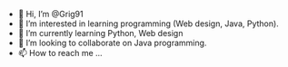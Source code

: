 - 👋 Hi, I’m @Grig91
- 👀 I’m interested in learning programming (Web design, Java, Python).
- 🌱 I’m currently learning Python, Web design
- 💞️ I’m looking to collaborate on Java programming.
- 📫 How to reach me ...

<!---
Grig91/Grig91 is a ✨ special ✨ repository because its `README.md` (this file) appears on your GitHub profile.
You can click the Preview link to take a look at your changes.
--->
